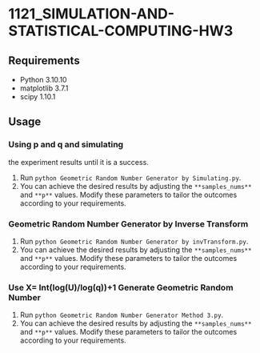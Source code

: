 # 1121_SIMULATION-AND-STATISTICAL-COMPUTING-HW3

## Requirements

- Python 3.10.10
- matplotlib 3.7.1
- scipy 1.10.1
## Usage

### Using p and q and simulating 
the experiment results until it is a success.

1. Run `python Geometric Random Number Generator by Simulating.py`.
2. You can achieve the desired results by adjusting the `**samples_nums**` and `**p**` values. Modify these parameters to tailor the outcomes according to your requirements.

### Geometric Random Number Generator by Inverse Transform

1. Run `python Geometric Random Number Generator by invTransform.py`.
2. You can achieve the desired results by adjusting the `**samples_nums**` and `**p**` values. Modify these parameters to tailor the outcomes according to your requirements.

### Use X= Int(log(U)/log(q))+1 Generate Geometric Random Number

1. Run `python Geometric Random Number Generator Method 3.py`.
2. You can achieve the desired results by adjusting the `**samples_nums**` and `**p**` values. Modify these parameters to tailor the outcomes according to your requirements.